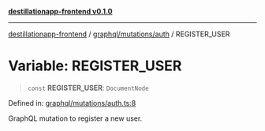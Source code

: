 [**destillationapp-frontend v0.1.0**](../../../../README.md)

***

[destillationapp-frontend](../../../../modules.md) / [graphql/mutations/auth](../README.md) / REGISTER\_USER

# Variable: REGISTER\_USER

> `const` **REGISTER\_USER**: `DocumentNode`

Defined in: [graphql/mutations/auth.ts:8](https://github.com/DestillApp/main/blob/be94b1d93681946bd573e84cd8381ba32cee62b9/frontend/src/graphql/mutations/auth.ts#L8)

GraphQL mutation to register a new user.
